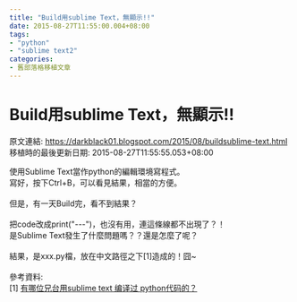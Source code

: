 ```yaml
---
title: "Build用sublime Text，無顯示!!"
date: 2015-08-27T11:55:00.004+08:00
tags: 
- "python"
- "sublime text2"
categories:
- 舊部落格移植文章
---
```


# Build用sublime Text，無顯示!!

原文連結: https://darkblack01.blogspot.com/2015/08/buildsublime-text.html
移植時的最後更新日期: 2015-08-27T11:55:55.053+08:00

使用Sublime Text當作python的編輯環境寫程式。<br />寫好，按下Ctrl+B，可以看見結果，相當的方便。<br /><br />但是，有一天Build完，看不到結果？<br /><br />把code改成print("---")，也沒有用，連這條線都不出現了？！<br />是Sublime Text發生了什麼問題嗎？？還是怎麼了呢？<br /><br />結果，是xxx.py檔，放在中文路徑之下[1]造成的！囧~<br /><br />參考資料:<br />[1] <a href="http://tieba.baidu.com/p/2615122704" target="_blank">有哪位兄台用sublime text 编译过 python代码的？</a>
